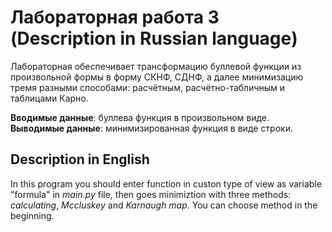 # Лабораторная работа 3 (Description in Russian language)

Лабораторная обеспечивает трансформацию буллевой функции из произвольной формы в форму СКНФ, СДНФ, а далее минимизацию тремя разными способами: расчётным, расчётно-табличным и таблицами Карно. 

**Вводимые данные**: буллева функция в произвольном виде.<br>
**Выводимые данные**: минимизированная функция в виде строки.
## Description in English

In this program you should enter function in custon type of view as variable "formula" in <i>main.py</i> file, then goes minimiztion with three methods: <i>calculating</i>, <i>Mccluskey</i> and <i>Karnaugh map</i>. You can choose method in the beginning.
